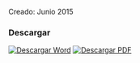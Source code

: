 
Creado: Junio 2015

### Descargar

<a href="#"><img src="../imagenes/icono-word.png" alt="Descargar Word"></a> <a href="reglamento-unidad-especializada-asuntos-internos.pdf"><img src="../imagenes/icono-pdf.png" alt="Descargar PDF"></a>
